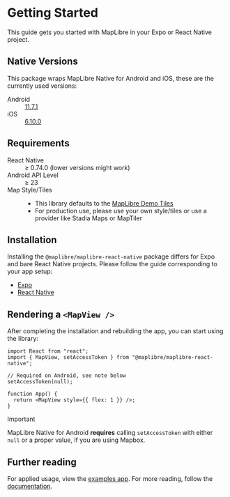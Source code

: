# Getting Started

This guide gets you started with MapLibre in your Expo or React Native project.

## Native Versions

This package wraps MapLibre Native for Android and iOS, these are the currently used versions:

<dl>
    <dt>Android</dt>
    <dd>
      <a href="https://github.com/maplibre/maplibre-native/releases/tag/android-v11.7.1">11.7.1</a>
    </dd>
    <dt>iOS</dt>
    <dd>
      <a href="https://github.com/maplibre/maplibre-native/releases/tag/ios-v6.10.0">6.10.0</a>
    </dd>
</dl>

## Requirements

<dl>
  <dt>React Native</dt>
  <dd>≥ 0.74.0 (lower versions might work)</dd>
  <dt>Android API Level</dt>
  <dd>≥ 23</dd>
  <dt>Map Style/Tiles</dt>
  <dd>
    <ul>
      <li>This library defaults to the <a href="https://github.com/maplibre/demotiles">MapLibre Demo Tiles</a></li>
      <li>For production use, please use your own style/tiles or use a provider like Stadia Maps or MapTiler</li>
    </ul>
  </dd>
</dl>

## Installation

Installing the `@maplibre/maplibre-react-native` package differs for Expo and bare React Native projects. Please follow
the guide corresponding to your app setup:

- [Expo](/docs/guides/setup/Expo.md)
- [React Native](/docs/guides/setup/React-Native.md)

## Rendering a `<MapView />`

After completing the installation and rebuilding the app, you can start using the library:

```tsx
import React from "react";
import { MapView, setAccessToken } from "@maplibre/maplibre-react-native";

// Required on Android, see note below
setAccessToken(null);

function App() {
  return <MapView style={{ flex: 1 }} />;
}
```

> [!Important]
> MapLibre Native for Android **requires** calling `setAccessToken` with either `null` or a proper value, if you are
> using Mapbox.

## Further reading

For applied usage, view the [examples app](/packages/examples). For more reading, follow
the [documentation](/README.md#components).
